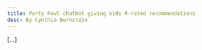```yaml
---
title: Party Fowl chatbot giving kids R-rated recommendations
desc: By Cynthia Bernstein
---
```

[...]
